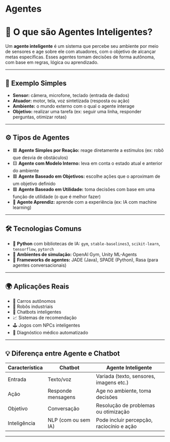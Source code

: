 # Agentes
# 🧠 O que são Agentes Inteligentes?

Um **agente inteligente** é um sistema que percebe seu ambiente por meio de sensores e age sobre ele com atuadores, com o objetivo de alcançar metas específicas. Esses agentes tomam decisões de forma autônoma, com base em regras, lógica ou aprendizado.

---

## 🤖 Exemplo Simples

- **Sensor:** câmera, microfone, teclado (entrada de dados)
- **Atuador:** motor, tela, voz sintetizada (resposta ou ação)
- **Ambiente:** o mundo externo com o qual o agente interage
- **Objetivo:** realizar uma tarefa (ex: seguir uma linha, responder perguntas, otimizar rotas)

---

## ⚙️ Tipos de Agentes

- 🟦 **Agente Simples por Reação:** reage diretamente a estímulos (ex: robô que desvia de obstáculos)
- 🟨 **Agente com Modelo Interno:** leva em conta o estado atual e anterior do ambiente
- 🟥 **Agente Baseado em Objetivos:** escolhe ações que o aproximam de um objetivo definido
- 🟩 **Agente Baseado em Utilidade:** toma decisões com base em uma função de utilidade (o que é melhor fazer)
- 🧠 **Agente Aprendiz:** aprende com a experiência (ex: IA com machine learning)

---

## 🛠️ Tecnologias Comuns

- 🔹 **Python** com bibliotecas de IA: `gym`, `stable-baselines3`, `scikit-learn`, `tensorflow`, `pytorch`
- 🔹 **Ambientes de simulação:** OpenAI Gym, Unity ML-Agents
- 🔹 **Frameworks de agentes:** JADE (Java), SPADE (Python), Rasa (para agentes conversacionais)

---

## 🌍 Aplicações Reais

- 🚗 Carros autônomos
- 🦾 Robôs industriais
- 🤖 Chatbots inteligentes
- 📈 Sistemas de recomendação
- 🕹️ Jogos com NPCs inteligentes
- 🧬 Diagnóstico médico automatizado

---

## 💡 Diferença entre Agente e Chatbot

| Característica       | Chatbot                      | Agente Inteligente                         |
|----------------------|------------------------------|--------------------------------------------|
| Entrada              | Texto/voz                    | Variada (texto, sensores, imagens etc.)    |
| Ação                 | Responde mensagens           | Age no ambiente, toma decisões             |
| Objetivo             | Conversação                  | Resolução de problemas ou otimização       |
| Inteligência         | NLP (com ou sem IA)          | Pode incluir percepção, raciocínio e ação  |

---
